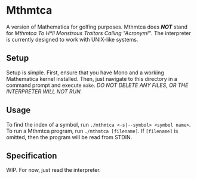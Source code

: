 # Mthmtca
A version of Mathematica for golfing purposes. Mthmtca does ***NOT*** stand for *Mthmtca To H&ast;ll Monstrous Traitors Calling "Acronym!"*. The interpreter is currently designed to work with UNIX-like systems.
## Setup
Setup is simple. First, ensure that you have Mono and a working Mathematica kernel installed. Then, just navigate to this directory in a command prompt and execute `make`. *DO NOT DELETE ANY FILES, OR THE INTERPRETER WILL NOT RUN.*
## Usage
To find the index of a symbol, run `./mthmtca <-s|--symbol> <symbol name>`. To run a Mthmtca program, run `./mthmtca [filename]`. If `[filename]` is omitted, then the program will be read from STDIN.
## Specification
WIP. For now, just read the interpreter.
